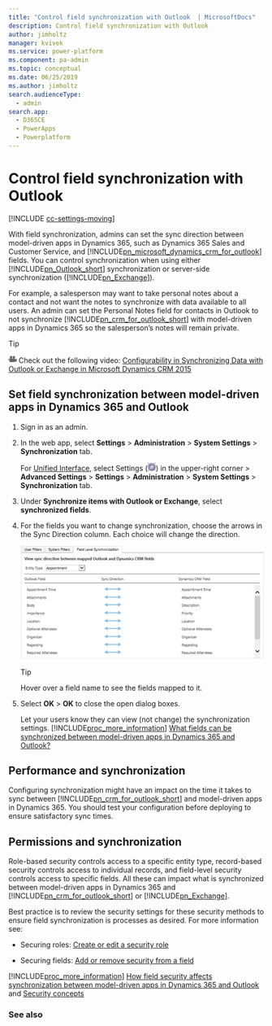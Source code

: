 ```yaml
---
title: "Control field synchronization with Outlook  | MicrosoftDocs"
description: Control field synchronization with Outlook
author: jimholtz
manager: kvivek
ms.service: power-platform
ms.component: pa-admin
ms.topic: conceptual
ms.date: 06/25/2019
ms.author: jimholtz
search.audienceType: 
  - admin
search.app: 
  - D365CE
  - PowerApps
  - Powerplatform
---
```

# Control field synchronization with Outlook

[!INCLUDE [cc-settings-moving](../includes/cc-settings-moving.md)] 

With field synchronization, admins can set the sync direction between model-driven apps in Dynamics 365, such as Dynamics 365 Sales and Customer Service, and [!INCLUDE[pn_microsoft_dynamics_crm_for_outlook](../includes/pn-microsoft-dynamics-crm-for-outlook.md)] fields. You can control synchronization when using either [!INCLUDE[pn_Outlook_short](../includes/pn-outlook-short.md)] synchronization or server-side synchronization ([!INCLUDE[pn_Exchange](../includes/pn-exchange.md)]).  
  
 For example, a salesperson may want to take personal notes about a contact and not want the notes to synchronize with data available to all users. An admin can set the Personal Notes field for contacts in Outlook to not synchronize [!INCLUDE[pn_crm_for_outlook_short](../includes/pn-crm-for-outlook-short.md)] with model-driven apps in Dynamics 365 so the salesperson’s notes will remain private.  
  
> [!TIP]
> ![Video symbol](../admin/media/video-thumbnail-4.png "Video symbol") Check out the following video: [Configurability in Synchronizing Data with Outlook or Exchange in Microsoft Dynamics CRM 2015](https://youtu.be/BMZsVUuaklo?list=PLC3591A8FE4ADBE07)  
  
## Set field synchronization between model-driven apps in Dynamics 365 and Outlook  
  
1. Sign in as an admin. 

2. In the web app, select **Settings** > **Administration** > **System Settings** > **Synchronization** tab.
  
   For [Unified Interface](about-unified-interface.md), select Settings (![Gear button](../admin/media/selection-rule-gear.png "Gear button")) in the upper-right corner > **Advanced Settings** > **Settings** > **Administration** > **System Settings** > **Synchronization** tab.
  
3. Under **Synchronize items with Outlook or Exchange**, select **synchronized fields**.  
  
4. For the fields you want to change synchronization, choose the arrows in the Sync Direction column. Each choice will change the direction.  
  
   ![Appointment fields for synchronization](../admin/media/appointment-field-sync.png "Appointment fields for synchronization")  
  
   > [!TIP]
   >  Hover over a field name to see the fields mapped to it.  
  
5. Select **OK** > **OK** to close the open dialog boxes.  
  
   Let your users know they can view (not change) the synchronization settings. [!INCLUDE[proc_more_information](../includes/proc-more-information.md)] [What fields can be synchronized between model-driven apps in Dynamics 365 and Outlook?](what-fields-synchronized-outlook.md)  
  
## Performance and synchronization  
 Configuring synchronization might have an impact on the time it takes to sync between [!INCLUDE[pn_crm_for_outlook_short](../includes/pn-crm-for-outlook-short.md)] and model-driven apps in Dynamics 365. You should test your configuration before deploying to ensure satisfactory sync times.  
  
## Permissions and synchronization  
 Role-based security controls access to a specific entity type, record-based security controls access to individual records, and field-level security controls access to specific fields. All these can impact what is synchronized between model-driven apps in Dynamics 365 and [!INCLUDE[pn_crm_for_outlook_short](../includes/pn-crm-for-outlook-short.md)] or [!INCLUDE[pn_Exchange](../includes/pn-exchange.md)].  
  
 Best practice is to review the security settings for these security methods to ensure field synchronization is processes as desired. For more information see:  
  
-   Securing roles: [Create or edit a security role](../admin/create-edit-security-role.md)  
  
-   Securing fields: [Add or remove security from a field](enable-disable-security-field.md)  
  
[!INCLUDE[proc_more_information](../includes/proc-more-information.md)] [How field security affects synchronization between model-driven apps in Dynamics 365 and Outlook](../admin/how-field-security-affects-synchronization-between-outlook.md) and [Security concepts](../admin/wp-security-cds.md)  
  
### See also  
